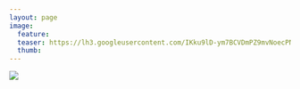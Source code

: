 ```yaml
---
layout: page
image:
  feature:
  teaser: https://lh3.googleusercontent.com/IKku9lD-ym7BCVDmPZ9mvNoecPNK5bEnqLOypJVbka8=w245
  thumb:
---
```


![](https://lh3.googleusercontent.com/nagC0X6rimOdI04Sq65Rxd35WKBtA0CTG_OED3wxdxE=w800)
